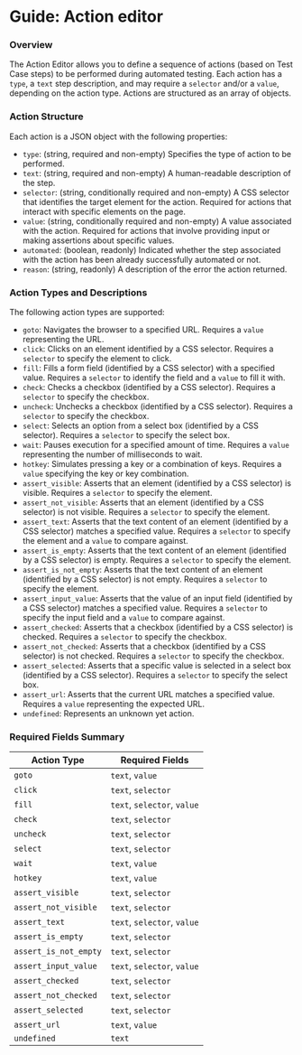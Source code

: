 # Guide: Action editor

### Overview <a href="#h_9f94ea4deb" id="h_9f94ea4deb"></a>

The Action Editor allows you to define a sequence of actions (based on Test Case steps) to be performed during automated testing. Each action has a `type`, a `text` step description, and may require a `selector` and/or a `value`, depending on the action type. Actions are structured as an array of objects.

### Action Structure <a href="#h_178334086a" id="h_178334086a"></a>

Each action is a JSON object with the following properties:

* `type`: (string, required and non-empty) Specifies the type of action to be performed.
* `text`: (string, required and non-empty) A human-readable description of the step.
* `selector`: (string, conditionally required and non-empty) A CSS selector that identifies the target element for the action. Required for actions that interact with specific elements on the page.
* `value`: (string, conditionally required and non-empty) A value associated with the action. Required for actions that involve providing input or making assertions about specific values.
* `automated`: (boolean, readonly) Indicated whether the step associated with the action has been already successfully automated or not.
* `reason`: (string, readonly) A description of the error the action returned.

### Action Types and Descriptions <a href="#h_c8f18c0c7c" id="h_c8f18c0c7c"></a>

The following action types are supported:

* `goto`: Navigates the browser to a specified URL. Requires a `value` representing the URL.
* `click`: Clicks on an element identified by a CSS selector. Requires a `selector` to specify the element to click.
* `fill`: Fills a form field (identified by a CSS selector) with a specified value. Requires a `selector` to identify the field and a `value` to fill it with.
* `check`: Checks a checkbox (identified by a CSS selector). Requires a `selector` to specify the checkbox.
* `uncheck`: Unchecks a checkbox (identified by a CSS selector). Requires a `selector` to specify the checkbox.
* `select`: Selects an option from a select box (identified by a CSS selector). Requires a `selector` to specify the select box.
* `wait`: Pauses execution for a specified amount of time. Requires a `value` representing the number of milliseconds to wait.
* `hotkey`: Simulates pressing a key or a combination of keys. Requires a `value` specifying the key or key combination.
* `assert_visible`: Asserts that an element (identified by a CSS selector) is visible. Requires a `selector` to specify the element.
* `assert_not_visible`: Asserts that an element (identified by a CSS selector) is not visible. Requires a `selector` to specify the element.
* `assert_text`: Asserts that the text content of an element (identified by a CSS selector) matches a specified value. Requires a `selector` to specify the element and a `value` to compare against.
* `assert_is_empty`: Asserts that the text content of an element (identified by a CSS selector) is empty. Requires a `selector` to specify the element.
* `assert_is_not_empty`: Asserts that the text content of an element (identified by a CSS selector) is not empty. Requires a `selector` to specify the element.
* `assert_input_value`: Asserts that the value of an input field (identified by a CSS selector) matches a specified value. Requires a `selector` to specify the input field and a `value` to compare against.
* `assert_checked`: Asserts that a checkbox (identified by a CSS selector) is checked. Requires a `selector` to specify the checkbox.
* `assert_not_checked`: Asserts that a checkbox (identified by a CSS selector) is not checked. Requires a `selector` to specify the checkbox.
* `assert_selected`: Asserts that a specific value is selected in a select box (identified by a CSS selector). Requires a `selector` to specify the select box.
* `assert_url`: Asserts that the current URL matches a specified value. Requires a `value` representing the expected URL.
* `undefined`: Represents an unknown yet action.

### Required Fields Summary <a href="#h_ffd4c45137" id="h_ffd4c45137"></a>

| Action Type           | Required Fields             |
| --------------------- | --------------------------- |
| `goto`                | `text`, `value`             |
| `click`               | `text`, `selector`          |
| `fill`                | `text`, `selector`, `value` |
| `check`               | `text`, `selector`          |
| `uncheck`             | `text`, `selector`          |
| `select`              | `text`, `selector`          |
| `wait`                | `text`, `value`             |
| `hotkey`              | `text`, `value`             |
| `assert_visible`      | `text`, `selector`          |
| `assert_not_visible`  | `text`, `selector`          |
| `assert_text`         | `text`, `selector`, `value` |
| `assert_is_empty`     | `text`, `selector`          |
| `assert_is_not_empty` | `text`, `selector`          |
| `assert_input_value`  | `text`, `selector`, `value` |
| `assert_checked`      | `text`, `selector`          |
| `assert_not_checked`  | `text`, `selector`          |
| `assert_selected`     | `text`, `selector`          |
| `assert_url`          | `text`, `value`             |
| `undefined`           | `text`                      |
